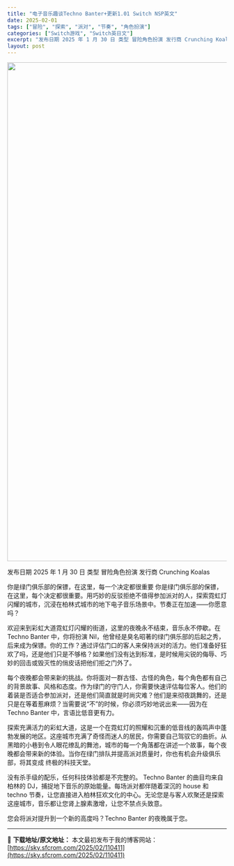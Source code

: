 ```yaml
---
title: "电子音乐趣谈Techno Banter+更新1.01 Switch NSP英文"
date: 2025-02-01
tags: ["冒险", "探索", "派对", "节奏", "角色扮演"]
categories: ["Switch游戏", "Switch英日文"]
excerpt: "发布日期 2025 年 1 月 30 日 类型 冒险角色扮演 发行商 Crunching Koalas 你是绿门俱乐部的保镖，在这里，每一个决定都很重要 你是绿门俱乐部的保镖，在这里，每个决定都很重要。用巧妙的反驳拒绝不值得参加派对的人，探索霓虹灯闪耀的城市，沉浸在柏林式城市的地下电子音乐场景中。节&hellip;"
layout: post
---
```


<img class="aligncenter size-full wp-image-110412" src="https://sky.sfcrom.com/wp-content/uploads/2025/02/2025020109232957.webp" alt="" width="700" height="1142" />

发布日期 2025 年 1 月 30 日
类型 冒险角色扮演
发行商 Crunching Koalas

你是绿门俱乐部的保镖，在这里，每一个决定都很重要
你是绿门俱乐部的保镖，在这里，每个决定都很重要。用巧妙的反驳拒绝不值得参加派对的人，探索霓虹灯闪耀的城市，沉浸在柏林式城市的地下电子音乐场景中。节奏正在加速——你愿意吗？

欢迎来到彩虹大道霓虹灯闪耀的街道，这里的夜晚永不结束，音乐永不停歇。在 Techno Banter 中，你将扮演 Nil，他曾经是臭名昭著的绿门俱乐部的后起之秀，后来成为保镖。你的工作？通过评估门口的客人来保持派对的活力。他们准备好狂欢了吗，还是他们只是不够格？如果他们没有达到标准，是时候用尖锐的侮辱、巧妙的回击或毁灭性的俏皮话把他们拒之门外了。

每个夜晚都会带来新的挑战。你将面对一群古怪、古怪的角色，每个角色都有自己的背景故事、风格和态度。作为绿门的守门人，你需要快速评估每位客人。他们的着装是否适合参加派对，还是他们简直就是时尚灾难？他们是来彻夜跳舞的，还是只是在等着惹麻烦？当需要说“不”的时候，你必须巧妙地说出来——因为在 Techno Banter 中，言语比低音更有力。

探索充满活力的彩虹大道，这是一个在霓虹灯的照耀和沉重的低音线的轰鸣声中蓬勃发展的地区。这座城市充满了奇怪而迷人的居民，你需要自己驾驭它的曲折。从黑暗的小巷到令人眼花缭乱的舞池，城市的每一个角落都在讲述一个故事，每个夜晚都会带来新的体验。当你在绿门排队并提高派对质量时，你也有机会升级俱乐部，将其变成
终极的科技天堂。

没有杀手级的配乐，任何科技体验都是不完整的。 Techno Banter 的曲目均来自柏林的 DJ，捕捉地下音乐的原始能量。每场派对都伴随着深沉的 house 和 techno 节奏，让您直接进入柏林狂欢文化的中心。无论您是与客人欢聚还是探索这座城市，音乐都让您肾上腺素激增，让您不禁点头致意。

您会将派对提升到一个新的高度吗？Techno Banter 的夜晚属于您。

---
📖 **下载地址/原文地址：** 本文最初发布于我的博客网站：[https://sky.sfcrom.com/2025/02/110411](https://sky.sfcrom.com/2025/02/110411)
